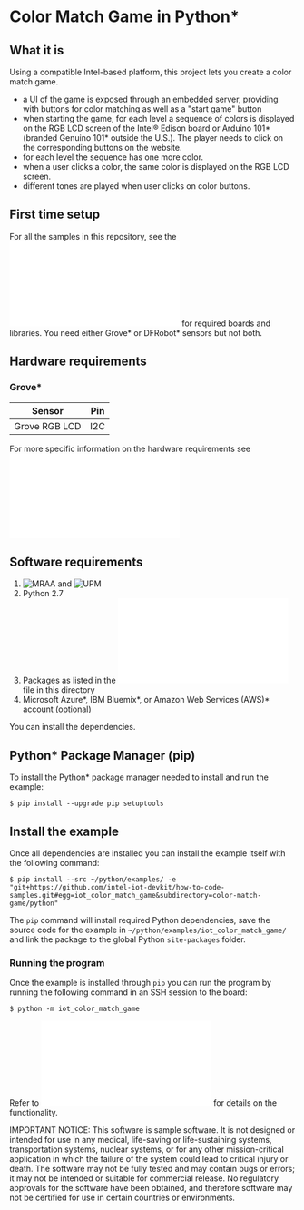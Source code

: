 # Color Match Game in Python*

## What it is

Using a compatible Intel-based platform, this project lets you create a color match game.<br>
- a UI of the game is exposed through an embedded server, providing with buttons for color matching as well as a "start game" button<br>
- when starting the game, for each level a sequence of colors is displayed on the RGB LCD screen of the Intel® Edison board or Arduino 101\* (branded Genuino 101\* outside the U.S.). The player needs to click on the corresponding buttons on the website.
- for each level the sequence has one more color.<br>
- when a user clicks a color, the same color is displayed on the RGB LCD screen.<br>
- different tones are played when user clicks on color buttons.

## First time setup
For all the samples in this repository, see the ![General Setup Instructions](./../../README.md#setup) for required boards and libraries.  You need either Grove\* or DFRobot\* sensors but not both.

## Hardware requirements

### Grove\* 

Sensor | Pin
--- | ---
Grove RGB LCD | I2C

For more specific information on the hardware requirements see ![Hardware Details](./../README.md#hardware-requirements)

## Software requirements

1. ![MRAA](https://github.com/intel-iot-devkit/mraa) and ![UPM](https://upm.mraa.io/) 
2. Python 2.7
3. Packages as listed in the ![setup.py](setup.py) file in this directory
1. Microsoft Azure\*, IBM Bluemix\*, or Amazon Web Services (AWS)\* account (optional)

You can install the dependencies.

## Python\* Package Manager (pip)

To install the Python\* package manager needed to install and run the example:

    $ pip install --upgrade pip setuptools


## Install the example

Once all dependencies are installed you can install the example itself with the following command:

    $ pip install --src ~/python/examples/ -e "git+https://github.com/intel-iot-devkit/how-to-code-samples.git#egg=iot_color_match_game&subdirectory=color-match-game/python"

The `pip` command will install required Python dependencies, save the source code for the example in `~/python/examples/iot_color_match_game/` and link the package to the global Python `site-packages` folder.

### Running the program 

Once the example is installed through `pip` you can run the program by running the following command in an SSH session to the board:

    $ python -m iot_color_match_game

Refer to ![How it Works](./../README.md#how-it-works) for details on the functionality.

IMPORTANT NOTICE: This software is sample software. It is not designed or intended for use in any medical, life-saving or life-sustaining systems, transportation systems, nuclear systems, or for any other mission-critical application in which the failure of the system could lead to critical injury or death. The software may not be fully tested and may contain bugs or errors; it may not be intended or suitable for commercial release. No regulatory approvals for the software have been obtained, and therefore software may not be certified for use in certain countries or environments.
